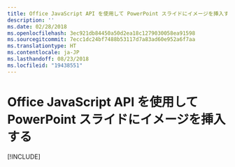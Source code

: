```yaml
---
title: Office JavaScript API を使用して PowerPoint スライドにイメージを挿入する
description: ''
ms.date: 02/28/2018
ms.openlocfilehash: 3ec921db84450a50d2ea18c1279030058ea91598
ms.sourcegitcommit: 7ecc1dc24bf7488b53117d7a83ad60e952a6f7aa
ms.translationtype: HT
ms.contentlocale: ja-JP
ms.lasthandoff: 08/23/2018
ms.locfileid: "19438551"
---
```

# <a name="insert-an-image-into-a-powerpoint-slide-using-the-office-javascript-api"></a>Office JavaScript API を使用して PowerPoint スライドにイメージを挿入する

[!INCLUDE[](../includes/powerpoint-tutorial-insert-image.md)]